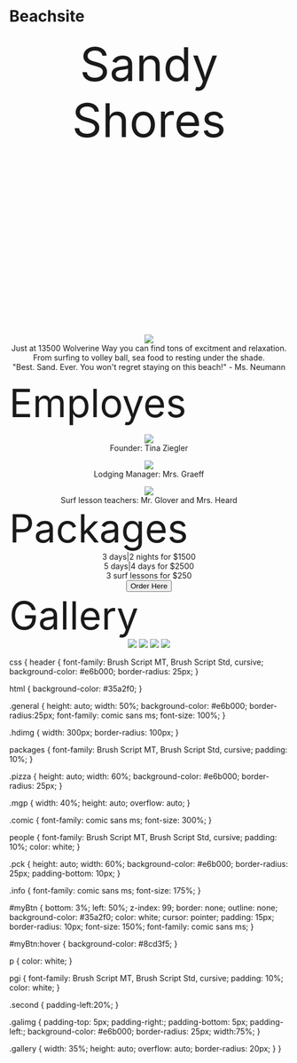 # Beachsite

<html>
<header style="text-align:center; font-size: 600%; ;">
  Sandy Shores
</header>

<center>
    <img class= "hdimg"; src="https://encrypted-tbn0.gstatic.com/images?q=tbn:ANd9GcQPYk0ehdyIX4d93yP5mXNSPB9paBEigFCtxA&usqp=CAU">
</center>

<center>
<div class = "general">
  <dt>  
  Just at 13500 Wolverine Way you can find tons of excitment and relaxation. From surfing to volley ball, sea food to resting under the shade. 
  </dt>
  <dt>
    "Best. Sand. Ever. You won't regret staying on this beach!" - Ms. Neumann
  </dt>
</div>
</center>
  
<p>
<packages style= font-size:500%;>
Employes
</packages>
</p>

<div>
<center>
<ldiv class="container">
  <div class = "pizza">
      <dt>
    <img class= "mgp"; src = "https://www.nicepng.com/png/full/52-521023_download-free-icon-female-vectors-blank-facebook-profile.png">
      </dt>
    <dt class = "comic">
    Founder: Tina Ziegler
    </dt>
  </div>
  <p>
  </p>
  <div class = "pizza">
      <dt>
    <img class= "mgp"; src = "https://www.nicepng.com/png/full/52-521023_download-free-icon-female-vectors-blank-facebook-profile.png">
      </dt>
    <dt class = "comic">
     Lodging Manager: Mrs. Graeff
    </dt>
  </div>
  <p>
  </p>
    <div class = "pizza">
      <dt>
    <img class= "mgp"; src = "https://www.nicepng.com/png/full/52-521023_download-free-icon-female-vectors-blank-facebook-profile.png">
      </dt>
    <dt class = "comic">
    Surf lesson teachers: Mr. Glover and Mrs. Heard
    </dt>
  </div>
</ldiv>
</center>
</div>

<people style= font-size:500%;>
Packages
</people>

<center>
  <div class = "pck">
    <dt class = "info">
      3 days|2 nights for $1500
    </dt>
    <dt class = "info">
      5 days|4 days for $2500
    </dt>
    <dt class = "info">
      3 surf lessons for $250
    </dt>
    <button id="myBtn" title="Order Here">Order Here</button>
  </div>
</center>

<pgi style= font-size:500%;>
Gallery
</pgi>

<div class = "second">
<div class = "galimg">
<center>
    <img class= "gallery"; src="https://www.southernmansion.com/images/uploads/sized/images/uploads/listings/where_to_get_fresh_seafood_in_Cape_May_image-950x450.jpg">
 <img class= "gallery"; src="https://www.visitcalifornia.com/sites/visitcalifornia.com/files/styles/welcome_image/public/vc_californiasbestwaves_windansea_st_rf_9313807_1280x640.jpg">
 <img class= "gallery"; src="https://cdn.travelpulse.com/images/99999999-9999-9999-9999-999999999999/b8aac97c-a924-907a-915c-17cc88e400c9/630x355.jpg">
 <img class= "gallery"; src="https://img.theculturetrip.com/wp-content/uploads/2016/11/1024px-beach_volley_8143063908.jpg">
</center>
</div>
</div>
</html>

css {
header {
  font-family: Brush Script MT, Brush Script Std, cursive;
  background-color: #e6b000;
  border-radius: 25px;
}

html {
  background-color: #35a2f0;
}

.general {
  height: auto;
  width: 50%;
  background-color: #e6b000;
  border-radius:25px;
  font-family: comic sans ms;
  font-size: 100%;
}

.hdimg {
  width: 300px;
  border-radius: 100px;
}

packages {
  font-family: Brush Script MT, Brush Script Std, cursive;
  padding: 10%;
}

.pizza {
  height: auto;
  width: 60%;
  background-color: #e6b000;
  border-radius: 25px;
}

.mgp {
  width: 40%;
  height: auto;
  overflow: auto;
}

.comic {
  font-family: comic sans ms;
  font-size: 300%;
}

people {
  font-family: Brush Script MT, Brush Script Std, cursive;
  padding: 10%;
  color: white;
}

.pck {
  height: auto;
  width: 60%;
  background-color: #e6b000;
  border-radius: 25px;
  padding-bottom: 10px;
}

.info {
  font-family: comic sans ms;
  font-size: 175%;
}

#myBtn {
  bottom: 3%;
  left: 50%;
  z-index: 99;
  border: none; 
  outline: none; 
  background-color: #35a2f0;
  color: white; 
  cursor: pointer; 
  padding: 15px; 
  border-radius: 10px; 
  font-size: 150%; 
  font-family: comic sans ms;
}

#myBtn:hover {
  background-color: #8cd3f5;
}

p {
  color: white;
}

pgi {
  font-family: Brush Script MT, Brush Script Std, cursive;
  padding: 10%;
  color: white;
}

.second {
  padding-left:20%;
}

.galimg {
  padding-top: 5px;
  padding-right:;
  padding-bottom: 5px;
  padding-left:;
  background-color: #e6b000;
  border-radius: 25px;
  width:75%;
}

.gallery {
  width: 35%;
  height: auto;
  overflow: auto;
  border-radius: 20px;
}
}

